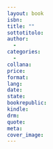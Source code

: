 ```yaml
---
layout: book
isbn: 
title: ""
sottotitolo:
author:
  - 
categories:
  -  
collana: 
price:
format: 
lang: 
date: 
state: 
bookrepublic: 
kindle: 
drm: 
quote:
meta:
cover_image:
---
```

